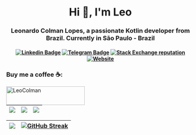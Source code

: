 <h1 align="center">Hi 👋, I'm Leo</h1>
<h3 align="center">Leonardo Colman Lopes, a passionate Kotlin developer from Brazil. Currently in São Paulo - Brazil</h3>

<h4 align="center">

[![Linkedin Badge](https://img.shields.io/badge/-Linkedin-blue?style=for-the-badge&logo=Linkedin&logoColor=white&link=https://github.com/LeoColman)](https://www.linkedin.com/in/leocolman/)
[![Telegram Badge](https://img.shields.io/badge/Telegram-2CA5E0?style=for-the-badge&logo=telegram&logoColor=white)](https://t.me/lcolman)
[![Stack Exchange reputation](https://img.shields.io/stackexchange/stackoverflow/r/4257162?style=for-the-badge)](https://stackoverflow.com/users/4257162/leocolman)
[![Website](https://img.shields.io/website?style=for-the-badge&url=https%3A%2F%2Fleonardo.colman.com.br%2F&label=leonardo.colman.com.br)](https://leonardo.colman.com.br)


</h4>

<h3 align="left">Buy me a coffee ☕:</h3>
<p><a
 href="https://www.buymeacoffee.com/LeoColman">
      <img align="left" 
src="https://cdn.buymeacoffee.com/buttons/v2/default-yellow.png" 
height="50" width="210" alt="LeoColman" /></a></p><br><br>


| ![](http://github-profile-summary-cards.vercel.app/api/cards/stats?username=LeoColman&theme=default) | ![](http://github-profile-summary-cards.vercel.app/api/cards/repos-per-language?username=LeoColman&theme=default) | ![](http://github-profile-summary-cards.vercel.app/api/cards/most-commit-language?username=LeoColman&theme=default)  |
| :-: | :-: | :-: |

| ![](http://github-profile-summary-cards.vercel.app/api/cards/profile-details?username=LeoColman&theme=default) | [![GitHub Streak](https://streak-stats.demolab.com?user=LeoColmaneoColman&theme=dark&hide_border=true&mode=weekly)](https://git.io/streak-stats) |
| :-: | :-: |






 

